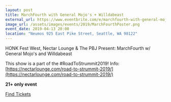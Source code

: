 ```yaml
---
layout: post
title: MarchFourth with General Mojo's + Willdabeast
external_url: https://www.eventbrite.com/e/marchfourth-with-general-mojos-willdabeast-tickets-53081594478
image_url: /assets/images/events/2019/MarchFourthPoster.png
event_date: 2019-04-13 20:00
location: "Neumos 925 East Pike Street, Seattle, WA 98122"
---
```


HONK Fest West, Nectar Lounge & The PBJ Present:
MarchFourth 
w/ General Mojo's and Willdabeast

This show is a part of the #RoadToStrummit2019! Info: [https://nectarlounge.com/road-to-strummit-2019/](https://nectarlounge.com/road-to-strummit-2019/)

**21+ only event**

[Find Tickets](https://www.eventbrite.com/e/marchfourth-with-general-mojos-willdabeast-tickets-53081594478)

